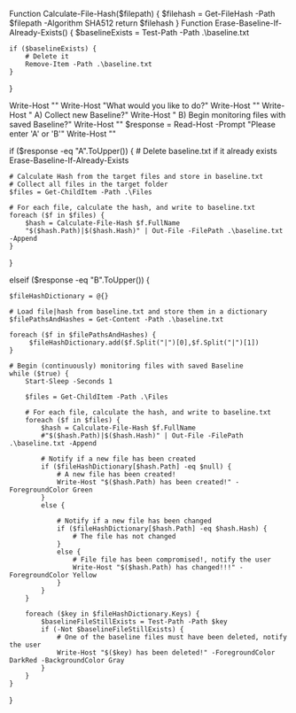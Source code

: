  ﻿Function Calculate-File-Hash($filepath) {
    $filehash = Get-FileHash -Path $filepath -Algorithm SHA512
    return $filehash
}
Function Erase-Baseline-If-Already-Exists() {
    $baselineExists = Test-Path -Path .\baseline.txt

    if ($baselineExists) {
        # Delete it
        Remove-Item -Path .\baseline.txt
    }
}


Write-Host ""
Write-Host "What would you like to do?"
Write-Host ""
Write-Host "    A) Collect new Baseline?"
Write-Host "    B) Begin monitoring files with saved Baseline?"
Write-Host ""
$response = Read-Host -Prompt "Please enter 'A' or 'B'"
Write-Host ""

if ($response -eq "A".ToUpper()) {
    # Delete baseline.txt if it already exists
    Erase-Baseline-If-Already-Exists

    # Calculate Hash from the target files and store in baseline.txt
    # Collect all files in the target folder
    $files = Get-ChildItem -Path .\Files

    # For each file, calculate the hash, and write to baseline.txt
    foreach ($f in $files) {
        $hash = Calculate-File-Hash $f.FullName
        "$($hash.Path)|$($hash.Hash)" | Out-File -FilePath .\baseline.txt -Append
    }
    
}

elseif ($response -eq "B".ToUpper()) {
    
    $fileHashDictionary = @{}

    # Load file|hash from baseline.txt and store them in a dictionary
    $filePathsAndHashes = Get-Content -Path .\baseline.txt
    
    foreach ($f in $filePathsAndHashes) {
         $fileHashDictionary.add($f.Split("|")[0],$f.Split("|")[1])
    }

    # Begin (continuously) monitoring files with saved Baseline
    while ($true) {
        Start-Sleep -Seconds 1
        
        $files = Get-ChildItem -Path .\Files

        # For each file, calculate the hash, and write to baseline.txt
        foreach ($f in $files) {
            $hash = Calculate-File-Hash $f.FullName
            #"$($hash.Path)|$($hash.Hash)" | Out-File -FilePath .\baseline.txt -Append

            # Notify if a new file has been created
            if ($fileHashDictionary[$hash.Path] -eq $null) {
                # A new file has been created!
                Write-Host "$($hash.Path) has been created!" -ForegroundColor Green
            }
            else {

                # Notify if a new file has been changed
                if ($fileHashDictionary[$hash.Path] -eq $hash.Hash) {
                    # The file has not changed
                }
                else {
                    # File file has been compromised!, notify the user
                    Write-Host "$($hash.Path) has changed!!!" -ForegroundColor Yellow
                }
            }
        }

        foreach ($key in $fileHashDictionary.Keys) {
            $baselineFileStillExists = Test-Path -Path $key
            if (-Not $baselineFileStillExists) {
                # One of the baseline files must have been deleted, notify the user
                Write-Host "$($key) has been deleted!" -ForegroundColor DarkRed -BackgroundColor Gray
            }
        }
    }
}
